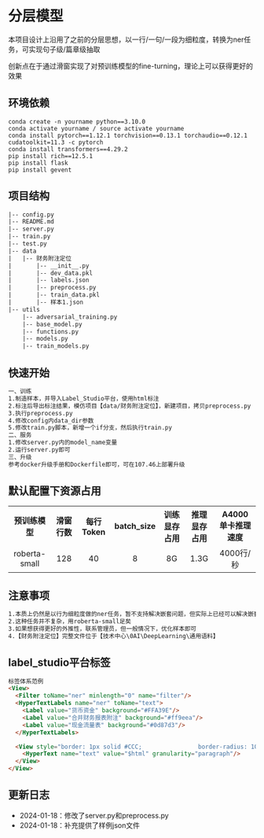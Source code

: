 # 分层模型
本项目设计上沿用了之前的分层思想，以一行/一句/一段为细粒度，转换为ner任务，可实现句子级/篇章级抽取

创新点在于通过滑窗实现了对预训练模型的fine-turning，理论上可以获得更好的效果


## 环境依赖
```
conda create -n yourname python==3.10.0
conda activate yourname / source activate yourname
conda install pytorch==1.12.1 torchvision==0.13.1 torchaudio==0.12.1 cudatoolkit=11.3 -c pytorch
conda install transformers==4.29.2
pip install rich==12.5.1
pip install flask
pip install gevent
```

## 项目结构
```html
|-- config.py
|-- README.md
|-- server.py
|-- train.py
|-- test.py
|-- data
|   |-- 财务附注定位
|       |-- __init__.py
|       |-- dev_data.pkl
|       |-- labels.json
|       |-- preprocess.py
|       |-- train_data.pkl
|       |-- 样本1.json
|-- utils
    |-- adversarial_training.py
    |-- base_model.py
    |-- functions.py
    |-- models.py
    |-- train_models.py
```

## 快速开始

```html
一、训练
1.制造样本，并导入Label_Studio平台，使用html标注
2.标注后导出标注结果，模仿项目【data/财务附注定位】，新建项目，拷贝preprocess.py
3.执行preprocess.py
4.修改config内data_dir参数
5.修改train.py脚本，新增一个if分支，然后执行train.py
二、服务
1.修改server.py内的model_name变量
2.运行server.py即可
三、升级
参考docker升级手册和Dockerfile即可，可在107.46上部署升级
```

## 默认配置下资源占用

<table>
  <tr>
    <th style="text-align:center">预训练模型</th>
    <th style="text-align:center">滑窗行数</th>
    <th style="text-align:center">每行Token</th>
    <th style="text-align:center">batch_size</th>
    <th style="text-align:center">训练显存占用</th>
    <th style="text-align:center">推理显存占用</th>
    <th style="text-align:center">A4000单卡推理速度</th>
  </tr>
  <tr>
    <td style="text-align:center">roberta-small</td>
    <td style="text-align:center">128</td>
    <td style="text-align:center">40</td>
    <td style="text-align:center">8</td>
    <td style="text-align:center">8G</td>
    <td style="text-align:center">1.3G</td>
    <td style="text-align:center">4000行/秒</td>
  </tr>
</table>


## 注意事项

```html
1.本质上仍然是以行为细粒度做的ner任务，暂不支持解决嵌套问题，但实际上已经可以解决嵌套实体识别和关系抽取问题，如有需求，联系管理员
2.这种任务并不复杂，用roberta-small足矣
3.如果想获得更好的外推性，联系管理员，但一般情况下，优化样本即可
4.【财务附注定位】完整文件位于【技术中心\0AI\DeepLearning\通用语料】
```

## label_studio平台标签

```html
标签体系范例
<View>
  <Filter toName="ner" minlength="0" name="filter"/>
  <HyperTextLabels name="ner" toName="text">
	<Label value="货币资金" background="#FFA39E"/>
	<Label value="合并财务报表附注" background="#ff9eea"/>
	<Label value="现金流量表" background="#0d87d3"/>
  </HyperTextLabels>

  <View style="border: 1px solid #CCC;                border-radius: 10px;                padding: 5px">
    <HyperText name="text" value="$html" granularity="paragraph"/>
  </View>
</View>
```


 ## 更新日志
 - 2024-01-18：修改了server.py和preprocess.py
 - 2024-01-18：补充提供了样例json文件

